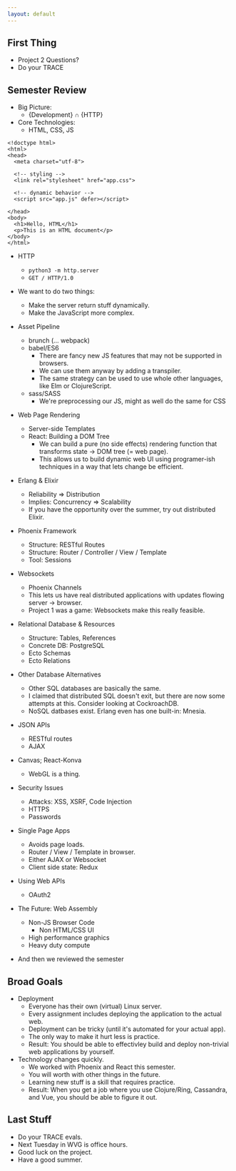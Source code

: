 ```yaml
---
layout: default
---
```


## First Thing

 - Project 2 Questions?
 - Do your TRACE

## Semester Review

 - Big Picture: 
   - {Development} ∩ {HTTP}
 - Core Technologies: 
   - HTML, CSS, JS
 
```
<!doctype html>
<html>
<head>
  <meta charset="utf-8">
  
  <!-- styling -->
  <link rel="stylesheet" href="app.css">
  
  <!-- dynamic behavior -->
  <script src="app.js" defer></script>
  
</head>
<body>
  <h1>Hello, HTML</h1>
  <p>This is an HTML document</p>
</body>
</html>
```
   
   - HTTP 
     - ```python3 -m http.server```
     - ```GET / HTTP/1.0```
   - We want to do two things:
     - Make the server return stuff dynamically.
     - Make the JavaScript more complex.

 - Asset Pipeline
   - brunch (... webpack)
   - babel/ES6
     - There are fancy new JS features that may not be supported in browsers.
     - We can use them anyway by adding a transpiler.
     - The same strategy can be used to use whole other languages, like
       Elm or ClojureScript.
   - sass/SASS
     - We're preprocessing our JS, might as well do the same for CSS
 - Web Page Rendering
   - Server-side Templates
   - React: Building a DOM Tree
     - We can build a pure (no side effects) rendering function that
       transforms state -> DOM tree (= web page).
     - This allows us to build dynamic web UI using programer-ish techniques
       in a way that lets change be efficient.
 - Erlang & Elixir
   - Reliability => Distribution
   - Implies: Concurrency => Scalability
   - If you have the opportunity over the summer, try out distributed
     Elixir.
 - Phoenix Framework
   - Structure: RESTful Routes
   - Structure: Router / Controller / View / Template
   - Tool: Sessions
 - Websockets
   - Phoenix Channels
   - This lets us have real distributed applications with
     updates flowing server -> browser.
   - Project 1 was a game: Websockets make this really feasible.
 - Relational Database & Resources
   - Structure: Tables, References
   - Concrete DB: PostgreSQL
   - Ecto Schemas
   - Ecto Relations
 - Other Database Alternatives
   - Other SQL databases are basically the same.
   - I claimed that distributed SQL doesn't exit, but there are
     now some attempts at this. Consider looking at CockroachDB.
   - NoSQL datbases exist. Erlang even has one built-in: Mnesia.
 - JSON APIs
   - RESTful routes
   - AJAX
 - Canvas; React-Konva
   - WebGL is a thing.
 - Security Issues
   - Attacks: XSS, XSRF, Code Injection
   - HTTPS
   - Passwords
 - Single Page Apps
   - Avoids page loads.
   - Router / View / Template in browser.
   - Either AJAX or Websocket
   - Client side state: Redux
 - Using Web APIs
   - OAuth2
 - The Future: Web Assembly
   - Non-JS Browser Code
     - Non HTML/CSS UI
   - High performance graphics
   - Heavy duty compute
 - And then we reviewed the semester

## Broad Goals

  - Deployment
    - Everyone has their own (virtual) Linux server.
    - Every assignment includes deploying the application
      to the actual web.
    - Deployment can be tricky (until it's automated for
      your actual app).
    - The only way to make it hurt less is practice.
    - Result: You should be able to effectivley build and 
      deploy non-trivial web applications by yourself.
  - Technology changes quickly.
    - We worked with Phoenix and React this semester.
    - You will worth with other things in the future.
    - Learning new stuff is a skill that requires practice.
    - Result: When you get a job where you use Clojure/Ring,
      Cassandra, and Vue, you should be able to figure it 
      out.

## Last Stuff

 - Do your TRACE evals.
 - Next Tuesday in WVG is office hours.
 - Good luck on the project.
 - Have a good summer.

